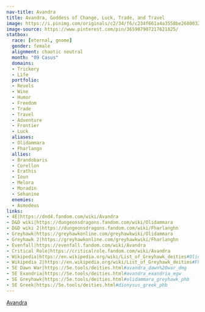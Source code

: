 ```yaml
---
nav-title: Avandra
title: Avandra, Goddess of Change, Luck, Trade, and Travel
image: https://i.pinimg.com/originals/c2/34/f6/c234f661a4a3558be2680032c8a1f741.png
image-source: https://www.pinterest.com/pin/365987907217621825/
statbox:
  race: [eternal, gnome]
  gender: female
  alignment: chaotic neutral
  month: "09 Casus"
  domains:
  - Trickery
  - Life
  portfolio:
  - Revels
  - Wine
  - Humor
  - Freedom
  - Trade
  - Travel
  - Adventure
  - Frontier
  - Luck
  aliases:
  - Olidammara
  - Fharlangn
  allies:
  - Brandobaris
  - Corellon
  - Erathis
  - Ioun
  - Melora
  - Moradin
  - Sehanine
  enemies:
  - Asmodeus
links:
- 4E|https://dnd4.fandom.com/wiki/Avandra
- D&D wiki|https://dungeonsdragons.fandom.com/wiki/Olidammara
- D&D wiki 2|https://dungeonsdragons.fandom.com/wiki/Fharlanghn
- Greyhawk|https://greyhawkonline.com/greyhawkwiki/Olidammara
- Greyhawk 2|https://greyhawkonline.com/greyhawkwiki/Fharlanghn
- Evenfall|https://evenfall.fandom.com/wiki/Avandra
- Critical Role|https://criticalrole.fandom.com/wiki/Avandra
- Wikipedia|https://en.wikipedia.org/wiki/List_of_Greyhawk_deities#Olidammara
- Wikipedia 2|https://en.wikipedia.org/wiki/List_of_Greyhawk_deities#Fharlanghn
- 5E Dawn War|https://5e.tools/deities.html#avandra_dawn%20war_dmg
- 5E Exandria|https://5e.tools/deities.html#avandra_exandria_egw
- 5E Greyhawk|https://5e.tools/deities.html#olidammara_greyhawk_phb
- 5E Greek|https://5e.tools/deities.html#dionysus_greek_phb
---
```


[Avandra](https://dnd4.fandom.com/wiki/Avandra)
